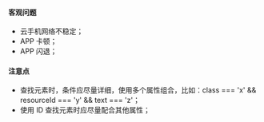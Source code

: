 #### 客观问题
- 云手机网络不稳定；
- APP 卡顿；
- APP 闪退；

#### 注意点
- 查找元素时，条件应尽量详细，使用多个属性组合，比如：class === 'x' && resourceId === 'y' && text === 'z'；
- 使用 ID 查找元素时应尽量配合其他属性；
